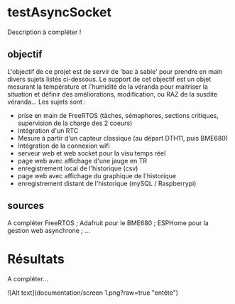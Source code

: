 # testAsyncSocket
Description à compléter !

## objectif
L'objectif de ce projet est de servir de 'bac à sable' pour prendre en main divers sujets listés ci-dessous. Le support de cet objectif est un objet mesurant la température et l'humidité de la véranda pour maitriser la situation et définir des améliorations, modification, ou RAZ de la susdite véranda...
Les sujets sont :
- prise en main de FreeRTOS (tâches, sémaphores, sections critiques, supervision de la charge des 2 coeurs)
- intégration d'un RTC
- Mesure à partir d'un capteur classique (au départ DTH11, puis BME680)
- Intégration de la connexion wifi
- serveur web et web socket pour la visu temps réel
- page web avec affichage d'une jauge en TR
- enregistrement local de l'historique (csv)
- page web avec affichage du graphique de l'historique
- enregistrement distant de l'historique (mySQL / Raspberrypi)

## sources
A compléter
FreeRTOS ; Adafruit pour le BME680 ; ESPHome pour la gestion web asynchrone ; ...

# Résultats
A compléter...

![Alt text](documentation/screen 1.png?raw=true "entête")
